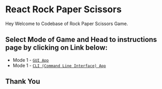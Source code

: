 # React Rock Paper Scissors

Hey Welcome to Codebase of Rock Paper Scissors Game.

## Select Mode of Game and Head to instructions page by clicking on Link below:

- Mode 1 - [`GUI App`](./GameGUIApp)
- Mode 1 - [`CLI (Command Line Interface) App`](./GameCLI)

## Thank You
